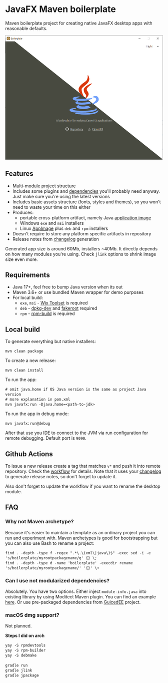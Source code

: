 # JavaFX Maven boilerplate

Maven boilerplate project for creating native JavaFX desktop apps with reasonable defaults.

![alt](screenshot.png?raw=true)

## Features

- Multi-module project structure
- Includes some plugins and [dependencies](https://github.com/mkpaz/javafx-maven-template/blob/master/pom.xml#L57) you'll probably need anyway. Just make sure you're using the latest versions
- Includes basic assets structure (fonts, styles and themes), so you won't need to waste your time on this either
- Produces:
  - portable cross-platform artifact, namely Java [application image](https://docs.oracle.com/en/java/javase/17/jpackage/packaging-overview.html#GUID-DAE6A497-6E6F-4895-90CA-3C71AF052271)
  - Windows `exe` and `msi` installers
  - Linux [AppImage](https://appimage.org/) plus `deb` and `rpm` installers
- Doesn't require to store any platform specific artifacts in repository
- Release notes from [changelog](CHANGELOG.md) generation

Generated app size is around 60Mb, installers ~40Mb. It directly depends on how many modules you're using. Check `jlink` options to shrink image size even more.

## Requirements

- Java 17+, feel free to bump Java version when its out
- Maven 3.6+ or use bundled Maven wrapper for demo purposes
- For local build:
  - `exe`, `msi` - [Wix Toolset](https://wixtoolset.org/) is required
  - `deb` - [dpkg-dev](https://pkgs.org/download/dpkg-dev) and [fakeroot](https://pkgs.org/search/?q=fakeroot) required
  - `rpm` - [rpm-build](https://pkgs.org/download/rpm-build) is required

## Local build

To generate everything but native installers:

```shell
mvn clean package
```

To create a new release:

```shell
mvn clean install
```

To run the app:

```shell
# omit java.home if OS Java version is the same as project Java version
# more explanation in pom.xml
mvn javafx:run -Djava.home=<path-to-jdk>
```

To run the app in debug mode:

```shell
mvn javafx:run@debug
```

After that use you IDE to connect to the JVM via run configuration for remote debugging. Default port is `9090`.

## Github Actions

To issue a new release create a tag that matches `v*` and push it into remote repository. Check the [workflow](.github/workflows/tagged-release.yml) for details. Note that it uses your [changelog](CHANGELOG.md) to generate release notes, so don't forget to update it.

Also don't forget to update the workflow if you want to rename the desktop module.

## FAQ

### Why not Maven archetype?

Because it's easier to maintain a template as an ordinary project you can run and experiment with. Maven archetypes is good for bootstrapping but you can also use Bash to rename a project:

```shell
find . -depth -type f -regex ".*\.\(xml\|java\)$" -exec sed -i -e 's/boilerplate/myrootpackagename/g' {} \;
find . -depth -type d -name 'boilerplate' -execdir rename 's/boilerplate/myrootpackagename/' '{}' \+
```

### Can I use not modularized dependencies?

Absolutely. You have two options. Either inject `module-info.java` into existing library by using Moditect Maven plugin. You can find an example [here](desktop/pom.xml). Or use pre-packaged dependencies from [GuicedEE](https://guicedee.com/) project.

### macOS dmg support?

Not planned.

**Steps I did on arch**

```
yay -S rpmdevtools
yay -S rpm-builder
yay -S debmake

gradle run
gradle jlink
gradle jpackage
```
